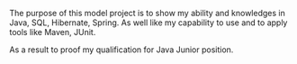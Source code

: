 The purpose of this model project is to show my ability and knowledges in Java, SQL, Hibernate, Spring. As well like my capability to use and to apply tools like Maven, JUnit.

As a result to proof my qualification for Java Junior position.
